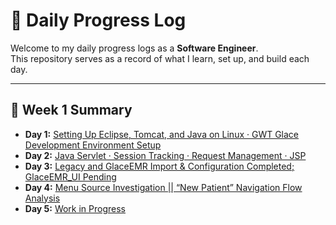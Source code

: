 # 🧠 Daily Progress Log

Welcome to my daily progress logs as a **Software Engineer**.  
This repository serves as a record of what I learn, set up, and build each day.

---
## 📅 Week 1 Summary

- **Day 1:** [Setting Up Eclipse, Tomcat, and Java on Linux · GWT Glace Development Environment Setup](Day1-README.md)
- **Day 2:** [Java Servlet · Session Tracking · Request Management · JSP](Day2-README.md)
- **Day 3:** [Legacy and GlaceEMR Import & Configuration Completed; GlaceEMR_UI Pending](Day3-README.md)
- **Day 4:** [Menu Source Investigation || “New Patient” Navigation Flow Analysis](Day4-README.md)
- **Day 5:** [Work in Progress](Day5-README.md)

